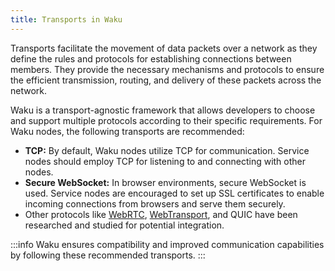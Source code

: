 ```yaml
---
title: Transports in Waku
---
```


Transports facilitate the movement of data packets over a network as they define the rules and protocols for establishing connections between members. They provide the necessary mechanisms and protocols to ensure the efficient transmission, routing, and delivery of these packets across the network.

Waku is a transport-agnostic framework that allows developers to choose and support multiple protocols according to their specific requirements. For Waku nodes, the following transports are recommended:

- **TCP:** By default, Waku nodes utilize TCP for communication. Service nodes should employ TCP for listening to and connecting with other nodes.
- **Secure WebSocket:** In browser environments, secure WebSocket is used. Service nodes are encouraged to set up SSL certificates to enable incoming connections from browsers and serve them securely.
- Other protocols like [WebRTC](https://github.com/waku-org/js-waku/issues/20), [WebTransport](https://github.com/waku-org/js-waku/issues/697), and QUIC have been researched and studied for potential integration.

:::info
Waku ensures compatibility and improved communication capabilities by following these recommended transports.
:::